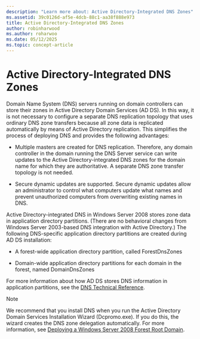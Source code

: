 ```yaml
---
description: "Learn more about: Active Directory-Integrated DNS Zones"
ms.assetid: 39c0126d-af5e-4dcb-88c1-aa38f888e973
title: Active Directory-Integrated DNS Zones
author: robinharwood
ms.author: roharwoo
ms.date: 05/12/2025
ms.topic: concept-article
---
```


# Active Directory-Integrated DNS Zones

Domain Name System (DNS) servers running on domain controllers can store their zones in Active Directory Domain Services (AD DS). In this way, it is not necessary to configure a separate DNS replication topology that uses ordinary DNS zone transfers because all zone data is replicated automatically by means of Active Directory replication. This simplifies the process of deploying DNS and provides the following advantages:

- Multiple masters are created for DNS replication. Therefore, any domain controller in the domain running the DNS Server service can write updates to the Active Directory-integrated DNS zones for the domain name for which they are authoritative. A separate DNS zone transfer topology is not needed.

- Secure dynamic updates are supported. Secure dynamic updates allow an administrator to control what computers update what names and prevent unauthorized computers from overwriting existing names in DNS.

Active Directory-integrated DNS in  Windows Server 2008  stores zone data in application directory partitions. (There are no behavioral changes from Windows Server 2003-based DNS integration with Active Directory.) The following DNS-specific application directory partitions are created during AD DS installation:

- A forest-wide application directory partition, called ForestDnsZones

- Domain-wide application directory partitions for each domain in the forest, named DomainDnsZones

For more information about how AD DS stores DNS information in application partitions, see the [DNS Technical Reference](/previous-versions/windows/it-pro/windows-server-2003/cc779926(v=ws.10)).

> [!NOTE]
> We recommend that you install DNS when you run the Active Directory Domain Services Installation Wizard (Dcpromo.exe). If you do this, the wizard creates the DNS zone delegation automatically. For more information, see [Deploying a Windows Server 2008 Forest Root Domain](/previous-versions/windows/it-pro/windows-server-2008-r2-and-2008/cc731174(v=ws.10)).
